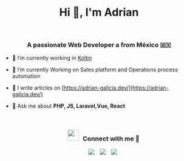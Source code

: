 <h1 align="center">Hi 👋, I'm  Adrian</h1>
<br>
<h3 align="center">A passionate Web Developer a from México 🇲🇽</h3>

- 🔭 I’m currently working in <a href="https://www.koltin.mx">Koltin</a>

- 🌱 I’m currently Working on Sales platform and Operations process automation

- 📝 I write articles on [https://adrian-galicia.dev/](https://adrian-galicia.dev/)

- 💬 Ask me about **PHP, JS, Laravel,Vue, React**

  <br/>
  
  <h3 align="center" > <img src="https://media.giphy.com/media/iY8CRBdQXODJSCERIr/giphy.gif" width="30" height="30" style="margin-right: 10px;">Connect with me 🤝 </h3>

<p align="center">

 <div align="center"  class="icons-social" style="margin-left: 10px;">
        <a style="margin-left: 10px;"  target="_blank" href="https://www.linkedin.com/in/adrian-galicia-79ab39b5/">
			<img src="https://img.icons8.com/doodle/40/000000/linkedin--v2.png"></a>
		<a style="margin-left: 10px;" target="_blank" href="https://twitter.com/AgaliciaDev">
			<img src="https://img.icons8.com/doodle/1x/twitter-squared--v2.png" ></a>
		<a style="margin-left: 10px;" target="_blank" href="https://www.youtube.com/channel/UCGtT1ZQvVSj2VmPzBzNy0dQ?view_as=subscriber">
				<img src="https://img.icons8.com/doodle/1x/youtube--v2.png" ></a>
      </div>
</p>

